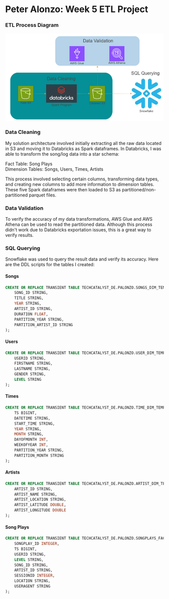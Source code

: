 # Peter Alonzo: Week 5 ETL Project

### ETL Process Diagram
![ETL Process Diagram](images/ETL_Diagram.PNG)

### Data Cleaning
My solution architecture involved initially extracting all the raw data located in S3 and moving it to Databricks as Spark dataframes. In Databricks, I was able to transform the song/log data into a star schema:

Fact Table: Song Plays \
Dimension Tables: Songs, Users, Times, Artists

This process involved selecting certain columns, transforming data types, and creating new columns to add more information to dimension tables. These five Spark dataframes were then loaded to S3 as partitioned/non-partitioned parquet files.

### Data Validation
To verify the accuracy of my data transformations, AWS Glue and AWS Athena can be used to read the partitioned data. Although this process didn't work due to Databricks exportation issues, this is a great way to verify results.

### SQL Querying
Snowflake was used to query the result data and verify its accuracy. Here are the DDL scripts for the tables I created:

#### Songs
```sql
CREATE OR REPLACE TRANSIENT TABLE TECHCATALYST_DE.PALONZO.SONGS_DIM_TEMP (
    SONG_ID STRING,
    TITLE STRING,
    YEAR STRING,
    ARTIST_ID STRING,
    DURATION FLOAT,
    PARTITION_YEAR STRING,
    PARTITION_ARTIST_ID STRING
);
```
#### Users
```sql
CREATE OR REPLACE TRANSIENT TABLE TECHCATALYST_DE.PALONZO.USER_DIM_TEMP (
    USERID STRING,
    FIRSTNAME STRING,
    LASTNAME STRING,
    GENDER STRING,
    LEVEL STRING
);
```
#### Times
```sql
CREATE OR REPLACE TRANSIENT TABLE TECHCATALYST_DE.PALONZO.TIME_DIM_TEMP (
    TS BIGINT,
    DATETIME STRING, 
    START_TIME STRING,
    YEAR STRING,
    MONTH STRING,
    DAYOFMONTH INT,
    WEEKOFYEAR INT,
    PARTITION_YEAR STRING,
    PARTITION_MONTH STRING
);
```
#### Artists
```sql
CREATE OR REPLACE TRANSIENT TABLE TECHCATALYST_DE.PALONZO.ARTIST_DIM_TEMP (
    ARTIST_ID STRING,
    ARTIST_NAME STRING,
    ARTIST_LOCATION STRING, 
    ARTIST_LATITUDE DOUBLE,
    ARTIST_LONGITUDE DOUBLE
);
```
#### Song Plays
```sql
CREATE OR REPLACE TRANSIENT TABLE TECHCATALYST_DE.PALONZO.SONGPLAYS_FACT_TEMP (
    SONGPLAY_ID INTEGER,
    TS BIGINT,
    USERID STRING,
    LEVEL STRING,
    SONG_ID STRING,
    ARTIST_ID STRING,
    SESSIONID INTEGER,
    LOCATION STRING,
    USERAGENT STRING
);
```
